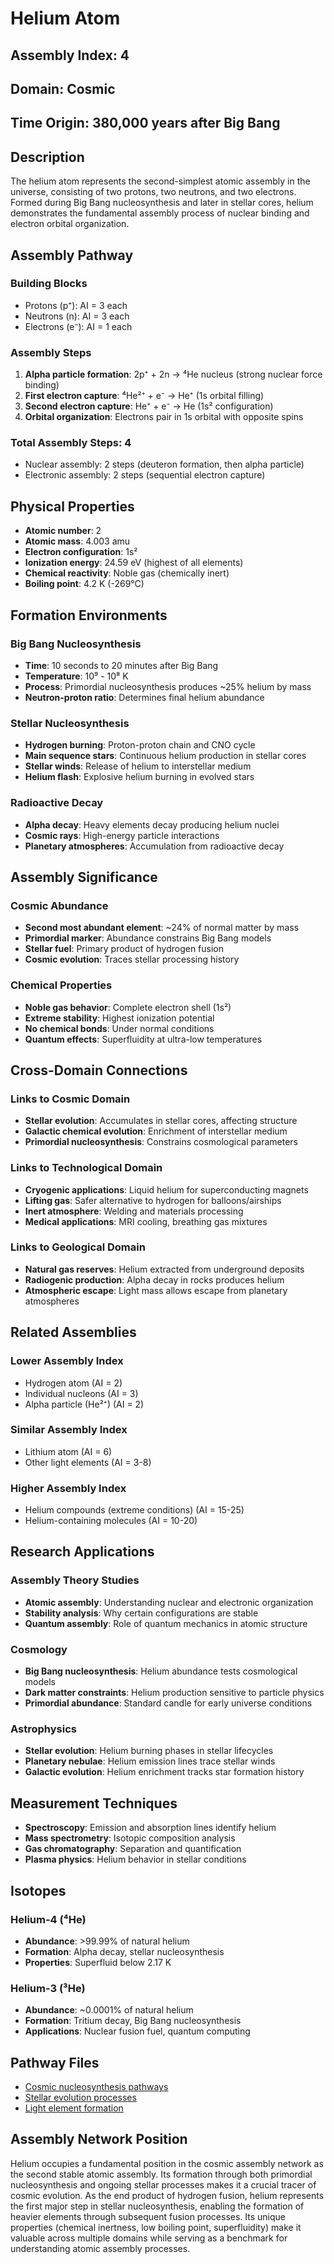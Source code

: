 # Helium Atom

## Assembly Index: 4

## Domain: Cosmic

## Time Origin: 380,000 years after Big Bang

## Description

The helium atom represents the second-simplest atomic assembly in the universe, consisting of two protons, two neutrons, and two electrons. Formed during Big Bang nucleosynthesis and later in stellar cores, helium demonstrates the fundamental assembly process of nuclear binding and electron orbital organization.

## Assembly Pathway

### Building Blocks
- Protons (p⁺): AI = 3 each
- Neutrons (n): AI = 3 each  
- Electrons (e⁻): AI = 1 each

### Assembly Steps
1. **Alpha particle formation**: 2p⁺ + 2n → ⁴He nucleus (strong nuclear force binding)
2. **First electron capture**: ⁴He²⁺ + e⁻ → He⁺ (1s orbital filling)
3. **Second electron capture**: He⁺ + e⁻ → He (1s² configuration)
4. **Orbital organization**: Electrons pair in 1s orbital with opposite spins

### Total Assembly Steps: 4
- Nuclear assembly: 2 steps (deuteron formation, then alpha particle)
- Electronic assembly: 2 steps (sequential electron capture)

## Physical Properties

- **Atomic number**: 2
- **Atomic mass**: 4.003 amu
- **Electron configuration**: 1s²
- **Ionization energy**: 24.59 eV (highest of all elements)
- **Chemical reactivity**: Noble gas (chemically inert)
- **Boiling point**: 4.2 K (-269°C)

## Formation Environments

### Big Bang Nucleosynthesis
- **Time**: 10 seconds to 20 minutes after Big Bang
- **Temperature**: 10⁹ - 10⁸ K
- **Process**: Primordial nucleosynthesis produces ~25% helium by mass
- **Neutron-proton ratio**: Determines final helium abundance

### Stellar Nucleosynthesis
- **Hydrogen burning**: Proton-proton chain and CNO cycle
- **Main sequence stars**: Continuous helium production in stellar cores
- **Stellar winds**: Release of helium to interstellar medium
- **Helium flash**: Explosive helium burning in evolved stars

### Radioactive Decay
- **Alpha decay**: Heavy elements decay producing helium nuclei
- **Cosmic rays**: High-energy particle interactions
- **Planetary atmospheres**: Accumulation from radioactive decay

## Assembly Significance

### Cosmic Abundance
- **Second most abundant element**: ~24% of normal matter by mass
- **Primordial marker**: Abundance constrains Big Bang models
- **Stellar fuel**: Primary product of hydrogen fusion
- **Cosmic evolution**: Traces stellar processing history

### Chemical Properties
- **Noble gas behavior**: Complete electron shell (1s²)
- **Extreme stability**: Highest ionization potential
- **No chemical bonds**: Under normal conditions
- **Quantum effects**: Superfluidity at ultra-low temperatures

## Cross-Domain Connections

### Links to Cosmic Domain
- **Stellar evolution**: Accumulates in stellar cores, affecting structure
- **Galactic chemical evolution**: Enrichment of interstellar medium
- **Primordial nucleosynthesis**: Constrains cosmological parameters

### Links to Technological Domain
- **Cryogenic applications**: Liquid helium for superconducting magnets
- **Lifting gas**: Safer alternative to hydrogen for balloons/airships
- **Inert atmosphere**: Welding and materials processing
- **Medical applications**: MRI cooling, breathing gas mixtures

### Links to Geological Domain
- **Natural gas reserves**: Helium extracted from underground deposits
- **Radiogenic production**: Alpha decay in rocks produces helium
- **Atmospheric escape**: Light mass allows escape from planetary atmospheres

## Related Assemblies

### Lower Assembly Index
- Hydrogen atom (AI = 2)
- Individual nucleons (AI = 3)
- Alpha particle (He²⁺) (AI = 2)

### Similar Assembly Index
- Lithium atom (AI = 6)
- Other light elements (AI = 3-8)

### Higher Assembly Index
- Helium compounds (extreme conditions) (AI = 15-25)
- Helium-containing molecules (AI = 10-20)

## Research Applications

### Assembly Theory Studies
- **Atomic assembly**: Understanding nuclear and electronic organization
- **Stability analysis**: Why certain configurations are stable
- **Quantum assembly**: Role of quantum mechanics in atomic structure

### Cosmology
- **Big Bang nucleosynthesis**: Helium abundance tests cosmological models
- **Dark matter constraints**: Helium production sensitive to particle physics
- **Primordial abundance**: Standard candle for early universe conditions

### Astrophysics
- **Stellar evolution**: Helium burning phases in stellar lifecycles
- **Planetary nebulae**: Helium emission lines trace stellar winds
- **Galactic evolution**: Helium enrichment tracks star formation history

## Measurement Techniques

- **Spectroscopy**: Emission and absorption lines identify helium
- **Mass spectrometry**: Isotopic composition analysis
- **Gas chromatography**: Separation and quantification
- **Plasma physics**: Helium behavior in stellar conditions

## Isotopes

### Helium-4 (⁴He)
- **Abundance**: >99.99% of natural helium
- **Formation**: Alpha decay, stellar nucleosynthesis
- **Properties**: Superfluid below 2.17 K

### Helium-3 (³He)
- **Abundance**: ~0.0001% of natural helium
- **Formation**: Tritium decay, Big Bang nucleosynthesis
- **Applications**: Nuclear fusion fuel, quantum computing

## Pathway Files
- [Cosmic nucleosynthesis pathways](../PATHWAYS.md)
- [Stellar evolution processes](../stars/PATHWAYS.md)
- [Light element formation](../particles/PATHWAYS.md)

## Assembly Network Position
Helium occupies a fundamental position in the cosmic assembly network as the second stable atomic assembly. Its formation through both primordial nucleosynthesis and ongoing stellar processes makes it a crucial tracer of cosmic evolution. As the end product of hydrogen fusion, helium represents the first major step in stellar nucleosynthesis, enabling the formation of heavier elements through subsequent fusion processes. Its unique properties (chemical inertness, low boiling point, superfluidity) make it valuable across multiple domains while serving as a benchmark for understanding atomic assembly processes.